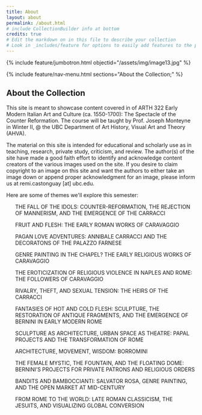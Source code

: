 ```yaml
---
title: About
layout: about
permalink: /about.html
# include CollectionBuilder info at bottom
credits: true
# Edit the markdown on in this file to describe your collection
# Look in _includes/feature for options to easily add features to the page
---
```


{% include feature/jumbotron.html objectid="/assets/img/image13.jpg" %}

{% include feature/nav-menu.html sections="About the Collection;" %}

## About the Collection

This site is meant to showcase content covered in of ARTH 322 Early Modern Italian Art and Culture (ca. 1550-1700): The Spectacle of the Counter Reformation. The course will be taught by Prof. Joseph Monteyne in Winter II, @ the UBC Department of Art History, Visual Art and Theory (AHVA).

The material on this site is intended for educational and scholarly use as in teaching, research, private study, criticism, and review. The author(s) of the site have made a good faith effort to identify and acknowledge content creators of the various images used on the site. If you desire to claim copyright to an image on this site and want the authors to either take an image down or append proper acknowledgment for an image, please inform us at remi.castonguay [at] ubc.edu.

Here are some of themes we'll explore this semester:

<ul>THE FALL OF THE IDOLS: COUNTER-REFORMATION, THE REJECTION OF MANNERISM, AND THE EMERGENCE OF THE CARRACCI</ul>
<ul>FRUIT AND FLESH: THE EARLY ROMAN WORKS OF CARAVAGGIO</ul>
<ul>PAGAN LOVE ADVENTURES: ANNIBALE CARRACCI AND THE DECORATONS OF THE PALAZZO FARNESE</ul>
<ul>GENRE PAINTING IN THE CHAPEL? THE EARLY RELIGIOUS WORKS OF CARAVAGGIO</ul>
<ul>THE EROTICIZATION OF RELIGIOUS VIOLENCE IN NAPLES AND ROME: THE FOLLOWERS OF CARAVAGGIO</ul>
<ul>RIVALRY, THEFT, AND SEXUAL TENSION: THE HEIRS OF THE CARRACCI</ul>
<ul>FANTASIES OF HOT AND COLD FLESH: SCULPTURE, THE RESTORATION OF ANTIQUE FRAGMENTS, AND THE EMERGENCE OF BERNINI IN EARLY MODERN ROME</ul>
<ul>SCULPTURE AS ARCHITECTURE, URBAN SPACE AS THEATRE: PAPAL PROJECTS AND THE TRANSFORMATION OF ROME</ul>
<ul>ARCHITECTURE, MOVEMENT, WISDOM: BORROMINI</ul>
<ul>THE FEMALE MYSTIC, THE FOUNTAIN, AND THE FLOATING DOME: BERNINI’S PROJECTS FOR PRIVATE PATRONS AND RELIGIOUS ORDERS</ul>
<ul>BANDITS AND BAMBOCCIANTI: SALVATOR ROSA, GENRE PAINTING, AND THE OPEN MARKET AT MID-CENTURY</ul>
<ul>FROM ROME TO THE WORLD: LATE ROMAN CLASSICISM, THE JESUITS, AND VISUALIZING GLOBAL CONVERSION</ul>
